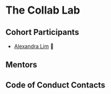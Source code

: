 # The Collab Lab

## Cohort Participants
- [Alexandra Lim](https://github.com/alexandra-lim) 🍩

## Mentors

## Code of Conduct Contacts
